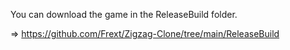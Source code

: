 You can download the game in the ReleaseBuild folder.

=> https://github.com/Frext/Zigzag-Clone/tree/main/ReleaseBuild
